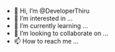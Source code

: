 - 👋 Hi, I’m @DeveloperThiru
- 👀 I’m interested in ...
- 🌱 I’m currently learning ...
- 💞️ I’m looking to collaborate on ...
- 📫 How to reach me ...

<!---
DeveloperThiru/DeveloperThiru is a ✨ special ✨ repository because its `README.md` (this file) appears on your GitHub profile.
You can click the Preview link to take a look at your changes.
--->
